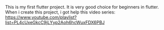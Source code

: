 This is my first flutter project. It is very good choice for beginners in flutter. When i create this project, i got help this video series: https://www.youtube.com/playlist?list=PL4cUxeGkcC9jLYyp2Aoh6hcWuxFDX6PBJ
